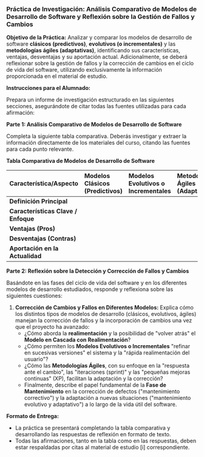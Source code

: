 ### **Práctica de Investigación: Análisis Comparativo de Modelos de Desarrollo de Software y Reflexión sobre la Gestión de Fallos y Cambios**

**Objetivo de la Práctica:**
Analizar y comparar los modelos de desarrollo de software **clásicos (predictivos)**, **evolutivos (o incrementales)** y las **metodologías ágiles (adaptativas)**, identificando sus características, ventajas, desventajas y su aportación actual. Adicionalmente, se deberá reflexionar sobre la gestión de fallos y la corrección de cambios en el ciclo de vida del software, utilizando exclusivamente la información proporcionada en el material de estudio.

**Instrucciones para el Alumnado:**

Prepara un informe de investigación estructurado en las siguientes secciones, asegurándote de citar todas las fuentes utilizadas para cada afirmación:

**Parte 1: Análisis Comparativo de Modelos de Desarrollo de Software**

Completa la siguiente tabla comparativa. Deberás investigar y extraer la información directamente de los materiales del curso, citando las fuentes para cada punto relevante.

**Tabla Comparativa de Modelos de Desarrollo de Software**

| Característica/Aspecto | Modelos Clásicos (Predictivos) | Modelos Evolutivos o Incrementales | Metodologías Ágiles (Adaptativas) |
| :--------------------- | :----------------------------- | :--------------------------------- | :-------------------------------- |
| **Definición Principal** |                                |                                    |                                   |
| **Características Clave / Enfoque** |                                |                                    |                                   |
| **Ventajas (Pros)** |                                |                                    |                                   |
| **Desventajas (Contras)** |                                |                                    |                                   |
| **Aportación en la Actualidad** |                                |                                    |                                   |

**Parte 2: Reflexión sobre la Detección y Corrección de Fallos y Cambios**

Basándote en las fases del ciclo de vida del software y en los diferentes modelos de desarrollo estudiados, responde y reflexiona sobre las siguientes cuestiones:

1.  **Corrección de Cambios y Fallos en Diferentes Modelos:** Explica cómo los distintos tipos de modelos de desarrollo (clásicos, evolutivos, ágiles) manejan la corrección de fallos y la incorporación de cambios una vez que el proyecto ha avanzado:
    *   ¿Cómo aborda la **realimentación** y la posibilidad de "volver atrás" el **Modelo en Cascada con Realimentación**?
    *   ¿Cómo permiten los **Modelos Evolutivos o Incrementales** "refinar en sucesivas versiones" el sistema y la "rápida realimentación del usuario"?
    *   ¿Cómo las **Metodologías Ágiles**, con su enfoque en la "respuesta ante el cambio", las "iteraciones (sprint)" y las "pequeñas mejoras continuas" (XP), facilitan la adaptación y la corrección?
    *   Finalmente, describe el papel fundamental de la **Fase de Mantenimiento** en la corrección de defectos ("mantenimiento correctivo") y la adaptación a nuevas situaciones ("mantenimiento evolutivo y adaptativo") a lo largo de la vida útil del software.

**Formato de Entrega:**
*   La práctica se presentará completando la tabla comparativa y desarrollando las respuestas de reflexión en formato de texto.
*   Todas las afirmaciones, tanto en la tabla como en las respuestas, deben estar respaldadas por citas al material de estudio [i] correspondiente.